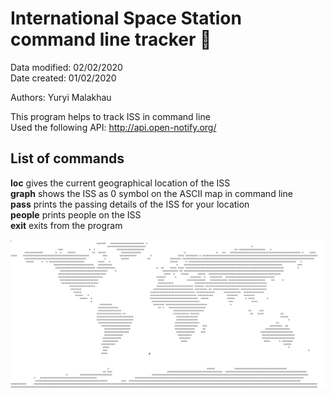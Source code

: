 # International Space Station command line tracker :rocket:

Data modified: 02/02/2020  
Date created: 01/02/2020  

Authors: Yuryi Malakhau  

This program helps to track ISS in command line  
Used the following API: http://api.open-notify.org/  

## List of commands  
**loc**				gives the current geographical location of the ISS  
**graph**			shows the ISS as 0 symbol on the ASCII map in command line  
**pass**			prints the passing details of the ISS for your location  
**people**		prints people on the ISS  
**exit**				exits from the program  

![alt text](etc/world_map_ascii.jpg)
